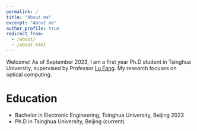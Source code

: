 ```yaml
---
permalink: /
title: "About me"
excerpt: "About me"
author_profile: true
redirect_from: 
  - /about/
  - /about.html
---
```


Welcome! As of September 2023, I am a first year Ph.D student in Tsinghua University, supervised by Professor [Lu Fang](http://www.luvision.net/). My research focuses on optical computing.

Education
======
* Bachelor in Electronic Engineering, Tsinghua University, Beijing 2023
* Ph.D in Tsinghua University, Beijing (current)
